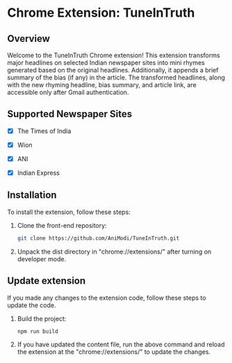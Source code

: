 # Chrome Extension: TuneInTruth

## Overview

Welcome to the TuneInTruth Chrome extension! This extension transforms major headlines on selected Indian newspaper sites into mini rhymes generated based on the original headlines. Additionally, it appends a brief summary of the bias (if any) in the article. The transformed headlines, along with the new rhyming headline, bias summary, and article link, are accessible only after Gmail authentication.

## Supported Newspaper Sites

- [x] The Times of India
- [x] Wion
- [x] ANI
- [x] Indian Express


## Installation

To install the extension, follow these steps:

1. Clone the front-end repository:

   ```bash
   git clone https://github.com/AniModi/TuneInTruth.git
   ```
3. Unpack the dist directory in "chrome://extensions/" after turning on developer mode.


## Update extension

If you made any changes to the extension code, follow these steps to update the code.

1. Build the project:
   
   ```bash
   npm run build
   ```
3. If you have updated the content file, run the above command and reload the extension at the "chrome://extensions/" to update the changes.
